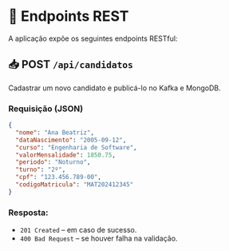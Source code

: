 # 🧪 Endpoints REST

A aplicação expõe os seguintes endpoints RESTful:

## 📥 POST `/api/candidatos`

Cadastrar um novo candidato e publicá-lo no Kafka e MongoDB.

### Requisição (JSON)
```json
{
  "nome": "Ana Beatriz",
  "dataNascimento": "2005-09-12",
  "curso": "Engenharia de Software",
  "valorMensalidade": 1850.75,
  "periodo": "Noturno",
  "turno": "2º",
  "cpf": "123.456.789-00",
  "codigoMatricula": "MAT202412345"
}
```

### Resposta:
- `201 Created` – em caso de sucesso.
- `400 Bad Request` – se houver falha na validação.
